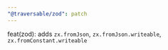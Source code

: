 ```yaml
---
"@traversable/zod": patch
---
```


feat(zod): adds `zx.fromJson`, `zx.fromJson.writeable`, `zx.fromConstant.writeable`
